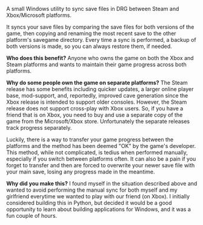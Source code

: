 A small Windows utility to sync save files in DRG between Steam and Xbox/Microsoft platforms.

It syncs your save files by comparing the save files for both versions of the game, then copying and renaming the most recent save to the other platform's savegame directory.
Every time a sync is performed, a backup of both versions is made, so you can always restore them, if needed.

**Who does this benefit?**
Anyone who owns the game on both the Xbox and Steam platforms and wants to maintain their game progress across both platforms.

**Why do some people own the game on separate platforms?**
The Steam release has some benefits including quicker updates, a larger online player base, mod-support, and, reportedly, improved cave generation since the Xbox release is intended to support older consoles.
However, the Steam release does not support cross-play with Xbox users. So, if you have a friend that is on Xbox, you need to buy and use a separate copy of the game from the Microsoft/Xbox store.
Unfortunately the separate releases track progress separately.

Luckily, there is a way to transfer your game progress between the platforms and the method has been deemed "OK" by the game's developer.
This method, while not complicated, is tedius when performed manually, especially if you switch between platforms often. 
It can also be a pain if you forget to transfer and then are forced to overwrite your newer save file with your main save, losing any progress made in the meantime.

**Why did you make this?**
I found myself in the situation described above and wanted to avoid performing the manual sync for both myself and my girlfriend everytime we wanted to play with our friend (on Xbox).
I initially considered building this in Python, but decided it would be a good opportunity to learn about building applications for Windows, and it was a fun couple of hours.
